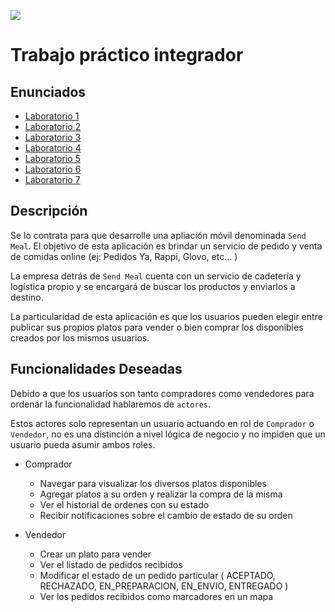 ![](https://www.frsf.utn.edu.ar/templates/utn17/img/utnsantafe-color.png)

# Trabajo práctico integrador

## Enunciados

- [Laboratorio 1](laboratorio-01/laboratorio-01.md)
- [Laboratorio 2](laboratorio-02/laboratorio-02.md)
- [Laboratorio 3](laboratorio-03/laboratorio-03.md)
- [Laboratorio 4](laboratorio-04/laboratorio-04.md)
- [Laboratorio 5](laboratorio-05/laboratorio-05.md)
- [Laboratorio 6](laboratorio-06/laboratorio-06.md)
- [Laboratorio 7](laboratorio-07/laboratorio-07.md)

## Descripción

Se lo contrata para que desarrolle una apliación móvil denominada `Send Meal`. El objetivo de esta aplicación es brindar un servicio de pedido y venta de comidas online (ej: Pedidos Ya, Rappi, Glovo, etc... )

La empresa detrás de `Send Meal` cuenta con un servicio de cadetería y logística propio y se encargará de buscar los productos y enviarlos a destino.

La particularidad de esta aplicación es que los usuarios pueden elegir entre publicar sus propios platos para vender o bien comprar los disponibles creados por los mismos usuarios.

## Funcionalidades Deseadas

Debido a que los usuarios son tanto compradores como vendedores para ordenar la funcionalidad hablaremos de `actores`.

Estos actores solo representan un usuario actuando en rol de `Comprador` o `Vendedor`, no es una distinción a nivel lógica de negocio y no impiden que un usuario pueda asumir ambos roles.

- Comprador

  - Navegar para visualizar los diversos platos disponibles
  - Agregar platos a su orden y realizar la compra de la misma
  - Ver el historial de ordenes con su estado
  - Recibir notificaciones sobre el cambio de estado de su orden

- Vendedor
  - Crear un plato para vender
  - Ver el listado de pedidos recibidos
  - Modificar el estado de un pedido particular ( ACEPTADO, RECHAZADO, EN_PREPARACION, EN_ENVIO, ENTREGADO )
  - Ver los pedidos recibidos como marcadores en un mapa
